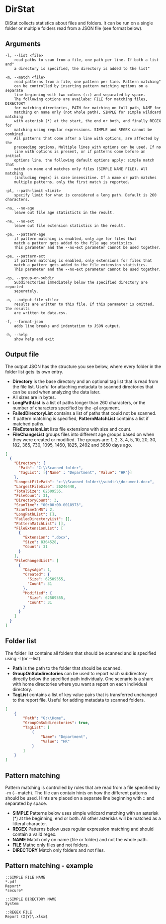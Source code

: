 # DirStat

DiStat collects statistics about files and folders. It can be run on a single folder or multiple folders read from a
JSON file (see format below).

## Arguments

    -l, --list <file>
        read paths to scan from a file, one path per line. If both a list and"
        a directory is specified, the directory is added to the list"

    -m, --match <file>
        read patterns from a file, one pattern per line. Pattern matching"
        can be controlled by inserting pattern matching options on a separate
        line beginning with two colons (::) and separated by space.
        The following options are availabe: FILE for matching files, DIRECTORY
        for matching directories, PATH for matching on full path, NAME for
        matching on name only (not whole path), SIMPLE for simple wildcard matching
        with asterisk (*) at the start, the end or both, and finally REGEX for
        matching using regular expressions. SIMPLE and REGEX cannot be combined.
        All patterns that come after a line with options, are affected by the
        preceeding options. Multiple lines with options can be used. If no
        line with options is present, or if patterns come before an initial
        options line, the following default options apply: simple match that
        match on name and matches only files (SIMPLE NAME FILE). All matching
        (including regex) is case insensitive. If a name or path matches
        multiple patterns, only the first match is reported.

    -pl, --path-limit <limit>
        specify limit for what is considered a long path. Default is 260 characters.

    -na, --no-age
        leave out file age statisticts in the result.

    -ne, --no-ext
        leave out file extension statistics in the result.

    -pa, --pattern-age
        if pattern matching is enabled, only age for files that
        match a pattern gets added to the file age statistics.
        This parameter and the --no-ext parameter cannot be used together.

    -pe, --pattern-ext
        if pattern matching is enabled, only extensions for files that
        match a pattern gets added to the file extension statistics.
        This parameter and the --no-ext parameter cannot be used together.

    -gs, --group-on-subdir
        Subdirectories immediately below the specified directory are reported
        seperately.

    -o, --output-file <file>
        results are written to this file. If this parameter is omitted, the results
        are written to data.csv.

    -f, --format-json
        adds line breaks and indentation to JSON output.

    -h, --help
        show help and exit

## Output file

The output JSON has the structure you see below, where every folder in the folder list gets
its own entry.

* __Directory__ is the base directory and an optional tag list that is read from the file list. Useful for attaching metadata to scanned directories that can be used when analyzing the data later.
* All sizes are in bytes.
* __LongPathList__ is a list of paths longer than 260 characters, or the number of characters specified by the -pl argument.
* __FailedDirectoryList__ contains a list of paths that could not be scanned.
* If pattern matching is specified, __PatternMatchList__  contains a list if matched paths.
* __FileExtensionList__ lists file extensions with size and count.
* __FileChangeList__ groups files into different age groups based on when they were created or modified. The groups are: 1, 2, 3, 4, 5, 10, 20, 30, 182, 365, 730, 1095, 1460, 1825, 2492 and 3650 days ago.

```json
[
  {
    "Directory": {
      "Path": "C:\\Scanned folder",
      "TagList": [{"Name" : "Department", "Value": "HR"}]
    },
    "LongestFilePath": "c:\\Scanned folder\\subdir\\document.docx",
    "LargestFileSize": 26246440,
    "TotalSize": 62509555,
    "FileCount": 31,
    "DirectoryCount": 3,
    "ScanTime": "00:00:00.0018973",
    "ScanTimeInMS": 2,
    "LongPathList": [],
    "FailedDirectoryList": [],
    "PatternMatchList": [],
    "FileExtensionList": [
      {
        "Extension": ".docx",
        "Size": 8364528,
        "Count": 31
      }
    ],
    "FileChangedList": [
      {
        "DaysAgo": 1,
        "Created": {
          "Size": 62509555,
          "Count": 31
        },
        "Modified": {
          "Size": 62509555,
          "Count": 31
        }
      }
    ]
  }
]
```





## Folder list

The folder list contains all folders that should be scanned and is specified using -l (or --list).

* __Path__ is the path to the folder that should be scanned.
* __GroupOnSubdirectories__ can be used to report each subdirectory directly below the specified path individualy. One scenario is a share with home directories where you want a report on each individual directory.
* __TagList__ contains a list of key value pairs that is transferred unchanged to the report file. Useful for adding metadata to scanned folders.

```json
[
    {
        "Path": "G:\\Home",
        "GroupOnSubdirectories": true,
        "TagList": [
            {
                "Name": "Department",
                "Value": "HR"
            }
        ]
    }
]
```

## Pattern matching

Pattern matching is controlled by rules that are read from a file specified by -m (--match).
The file can contain hints on how the different patterns should be used. Hints are placed
on a separate line beginning with :: and separated by space.

* __SIMPLE__ Patterns below uses simple wildcard matching with an asterisk (*) at the beginning, end or both. All other asterisks will be matched as a litteral character.
* __REGEX__ Patterns below uses regular expression matching and should contain a vaild regex.
* __NAME__ Match only on name (file or folder) and not the whole path.
* __FILE__ Mathc only files and not folders.
* __DIRECTORY__ Match only folders and not files.


## Pattern matching - example

    ::SIMPLE FILE NAME
    *.pdf
    Report*
    *secure*

    ::SIMPLE DIRECTORY NAME
    System

    ::REGEX FILE
    Report (X|Y)\.xlsx$
    
